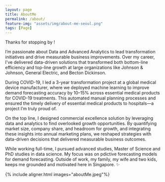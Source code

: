 ```yaml
---
layout: page
title: AboutMe
permalink: /about/
feature-img: "assets/img/about-me-seoul.png"
tags: [Page]
---
```


Thanks for stopping by !

I’m passionate about Data and Advanced Analytics to lead transformation initiatives and drive measurable business improvements. Over my career, I've delivered data-driven solutions that transformed both bottom-line efficiency and top-line growth at large organizations like Johnson & Johnson, General Electric, and Becton Dickinson.

During COVID-19, I led a 3-year transformation project at a global medical device manufacturer, where we deployed machine learning to improve demand forecasting accuracy by 10–15% across essential medical products for COVID-19 treatments. This automated manual planning processes and ensured the timely delivery of essential medical products to hospitals—a project I’m truly proud of.

On the top line, I designed commercial excellence solution by leveraging data and analytics to find overlooked growth opportunities. By quantifying market size, company share, and headroom for growth, and integrating these insights into annual marketing plans, we reshaped strategies with data-driven decisions that delivered measurable business outcomes.

While working full-time, I pursued advanced studies, Master of Science and PhD studies in data science. My focus was on pdictive forecasting models for demand forecasting. Outside of work, my family, my wife and two kids, keeps me grounded and motivated here in Singapore. ✨

{% include aligner.html images="aboutMe.jpeg"%}